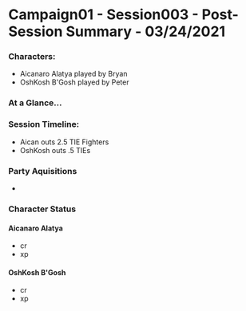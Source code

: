 # Campaign01 - Session003 - Post-Session Summary - 03/24/2021

### Characters:

* Aicanaro Alatya played by Bryan
* OshKosh B'Gosh played by Peter



### At a Glance...



### Session Timeline:

* Aican outs 2.5 TIE Fighters
* OshKosh outs .5 TIEs



### Party Aquisitions

* 



### Character Status

#### Aicanaro Alatya

* cr
* xp



#### OshKosh B'Gosh

* cr
* xp


